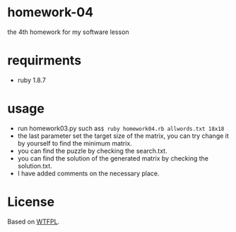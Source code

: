 homework-04
===========

the 4th homework for my software lesson


requirments
===========
*  ruby 1.8.7



usage
===========
*  run homework03.py such as`$ ruby homework04.rb allwords.txt 18x18`
*  the last parameter set the target size of the matrix, you can try change it by yourself to find the minimum matrix.
*  you can find the puzzle by checking the search.txt.
*  you can find the solution of the generated matrix by checking the solution.txt.
*  I have added comments on the necessary place.

License
===========
Based on [WTFPL](http://en.wikipedia.org/wiki/WTFPL).
